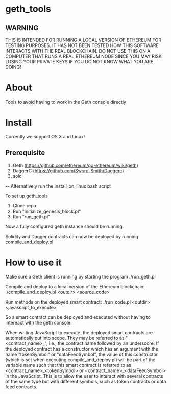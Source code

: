 # geth_tools

## WARNING
THIS IS INTENDED FOR RUNNING A LOCAL VERSION OF ETHEREUM FOR TESTING PURPOSES.
IT HAS NOT BEEN TESTED HOW THIS SOFTWARE INTERACTS WITH THE REAL BLOCKCHAIN.
DO NOT USE THIS ON A COMPUTER THAT RUNS A REAL ETHEREUM NODE SINCE YOU MAY RISK
LOSING YOUR PRIVATE KEYS IF YOU DO NOT KNOW WHAT YOU ARE DOING!

# About
Tools to avoid having to work in the Geth console directly

# Install
Currently we support OS X and Linux!

## Prerequisite
1. Geth (https://github.com/ethereum/go-ethereum/wiki/geth)
2. DaggerC (https://github.com/Sword-Smith/Daggerc)
3. solc

-- Alternatively run the install_on_linux bash script

To set up geth_tools

1. Clone repo
2. Run "initialize_genesis_block.pl"
3. Run "run_geth.pl"

Now a fully configured geth instance should be running.

Solidity and Dagger contracts can now be deployed by running compile_and_deploy.pl

# How to use it

Make sure a Geth client is running by starting the program ./run_geth.pl

Compile and deploy to a local version of the Ethereum blockchain:
./compile_and_deploy.pl \<outdir\> \<source_code\>

Run methods on the deployed smart contract:
./run_code.pl \<outdir\> \<javascript_to_execute\>

So a smart contract can be deployed and executed without having to intereact
with the geth console.

When writing JavaScript to execute, the deployed smart contracts are
automatically put into scope. They may be referred to as "<contract_name>\_",
i.e., the contract name followed by an underscore. If the deployed contract has
a constructor which has an argument with the name "tokenSymbol" or
"dataFeedSymbol", the value of this constructor (which is set when executing
compile_and_deploy.pl) will be part of the variable name such that this smart
contract is referred to as \<contract_name>\_\<tokenSymbol\> or
\<contract_name\>\_\<dataFeedSymbol\> in the JavaScript. This is to allow the
user to interact with several contracts of the same type but with different
symbols, such as token contracts or data feed contracts.
